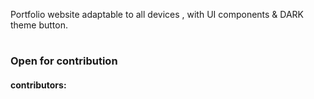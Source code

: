 Portfolio website adaptable to all devices , with UI components &amp; DARK theme button.


<h1 --------------------------------------------/>
<h3>Open for contribution</h3>
<h4>  contributors:   <h4>
<h1 --------------------------------------------/>
